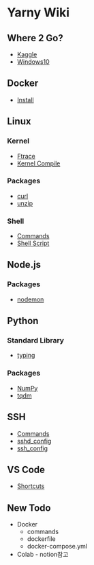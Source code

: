 Yarny Wiki
==========

Where 2 Go?
-----------

- [Kaggle](./kaggle)
- [Windows10](./windows10)
<!-- - []() -->

Docker
------

- [Install](./docker/install)
<!-- - []() -->

Linux
-----

### Kernel
- [Ftrace](./linux/ftrace)
- [Kernel Compile](./linux/kernel_compile)
### Packages
- [curl](./linux/curl)
- [unzip](./linux/unzip)
### Shell
- [Commands](./linux/commands)
- [Shell Script](./linux/shell_script)

<!-- - []() -->

Node.js
-------

### Packages
- [nodemon](./nodejs/nodemon)
<!-- - []() -->

Python
------

### Standard Library
- [typing](./python/typing)
### Packages
- [NumPy](./python/numpy)
- [tqdm](./python/tqdm)
<!-- - []() -->

SSH
---

- [Commands](./openssh/commands)
- [sshd_config](./openssh/sshd_config)
- [ssh_config](./openssh/ssh_config)
<!-- - []() -->

VS Code
-------

- [Shortcuts](./vscode/shortcuts)
<!-- - []() -->

New Todo
--------

- Docker
  - commands
  - dockerfile
  - docker-compose.yml
- Colab - notion참고
